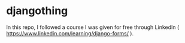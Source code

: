 # djangothing
 
In this repo, I followed a course I was given for free through LinkedIn ( https://www.linkedin.com/learning/django-forms/ ).
